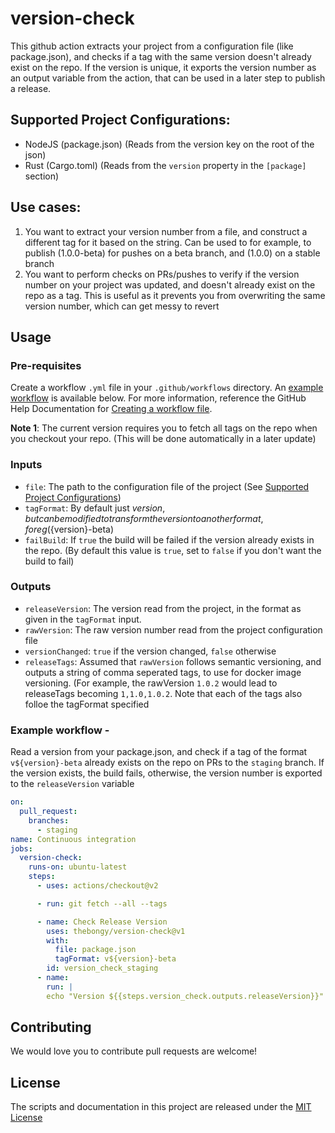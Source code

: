 # version-check

This github action extracts your project from a configuration file (like package.json), and checks if a tag with the same version
doesn't already exist on the repo. If the version is unique, it exports the version number as an output variable from the action, that
can be used in a later step to publish a release.

## Supported Project Configurations:
- NodeJS (package.json) (Reads from the version key on the root of the json)
- Rust (Cargo.toml) (Reads from the `version` property in the `[package]` section)

## Use cases:
1. You want to extract your version number from a file, and construct a different tag for it based on the string. Can be used to
   for example, to publish (1.0.0-beta) for pushes on a beta branch, and (1.0.0) on a stable branch
2. You want to perform checks on PRs/pushes to verify if the version number on your project was updated, and doesn't already exist on the repo as a tag.
   This is useful as it prevents you from overwriting the same version number, which can get messy to revert


## Usage
### Pre-requisites
Create a workflow `.yml` file in your `.github/workflows` directory. An [example workflow](#example-workflow) is available below. For more information, reference the GitHub Help Documentation for [Creating a workflow file](https://help.github.com/en/articles/configuring-a-workflow#creating-a-workflow-file).

**Note 1**: The current version requires you to fetch all tags on the repo when you checkout your repo. (This will be done automatically in a later update)

### Inputs

- `file`: The path to the configuration file of the project (See [Supported Project Configurations](#supported-project-configurations))
- `tagFormat`: By default just ${version}, but can be modified to transform the version to another format, for eg (${version}-beta)
- `failBuild`: If `true` the build will be failed if the version already exists in the repo. (By default this value is `true`, set to `false` if you don't want the build to fail)

### Outputs

- `releaseVersion`: The version read from the project, in the format as given in the `tagFormat` input.
- `rawVersion`: The raw version number read from the project configuration file
- `versionChanged`: `true` if the version changed, `false` otherwise
- `releaseTags`: Assumed that `rawVersion` follows semantic versioning, and outputs a string of comma seperated tags, to use for docker image versioning. (For example, the rawVersion `1.0.2` would lead to releaseTags becoming `1,1.0,1.0.2`. Note that each of the tags also folloe the tagFormat specified
  
### Example workflow - 
Read a version from your package.json, and check if a tag of the format `v${version}-beta` already exists on the repo on PRs to the `staging` branch.
If the version exists, the build fails, otherwise, the version number is exported to the `releaseVersion` variable


```yaml
on:
  pull_request:
    branches:
      - staging
name: Continuous integration
jobs:
  version-check:
    runs-on: ubuntu-latest
    steps:
      - uses: actions/checkout@v2

      - run: git fetch --all --tags

      - name: Check Release Version
        uses: thebongy/version-check@v1
        with:
          file: package.json
          tagFormat: v${version}-beta
        id: version_check_staging
      - name:
        run: |
        echo "Version ${{steps.version_check.outputs.releaseVersion}}"
```

## Contributing
We would love you to contribute pull requests are welcome!

## License
The scripts and documentation in this project are released under the [MIT License](LICENSE)
